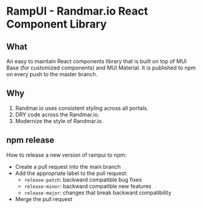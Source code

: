 # RampUI - Randmar.io React Component Library

## What
An easy to maintain React components library that is built on top of MUI Base (for customized components) and MUI Material. It is published to npm on every push to the master branch.

## Why
1. Randmar.io uses consistent styling across all portals.
2. DRY code across the Randmar.io.
3. Modernize the style of Randmar.io.

## npm release
How to release a new version of rampui to npm:

- Create a pull request into the main branch
- Add the appropriate label to the pull request:
  - `release-patch`: backward compatible bug fixes
  - `release-minor`: backward compatible new features
  - `release-major`: changes that break backward compatibility
- Merge the pull request 
